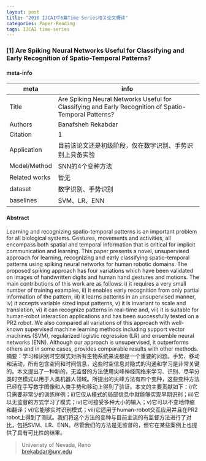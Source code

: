 ```yaml
---
layout: post
title: "2016 IJCAI中6篇Time Series相关论文概读"
categories: Paper-Reading
tags: IJCAI time-series
---
```


### [1] Are Spiking Neural Networks Useful for Classifying and Early Recognition of Spatio-Temporal Patterns?
#### meta-info
| meta | info |
| --- | --- |
| Title | Are Spiking Neural Networks Useful for Classifying and Early Recognition of Spatio-Temporal Patterns? |
| Authors | Banafsheh Rekabdar |
| Citation | 1 |
| Application | 目前该论文还是初级阶段，仅在数字识别、手势识别上具备实验 |
| Model/Method | SNN的4个变种方法 |
| Related works | 暂无 |
| dataset | 数字识别、手势识别 |
| baselines | SVM、LR、ENN |

#### Abstract
Learning and recognizing spatio-temporal patterns is an important problem for all biological systems. 
Gestures, movements and activities, all encompass both spatial and temporal information that is critical for implicit communication and learning. 
This paper presents a novel, unsupervised approach for learning, recognizing and early classifying spatio-temporal patterns using spiking neural networks for human robotic domains. 
The proposed spiking approach has four variations which have been validated on images of handwritten digits and human hand gestures and motions. 
The main contributions of this work are as follows: 
i) it requires a very small number of training examples, 
ii) it enables early recognition from only partial information of the pattern, 
iii) it learns patterns in an unsupervised manner, 
iv) it accepts variable sized input patterns, 
v) it is invariant to scale and translation, 
vi) it can recognize patterns in real-time and,
vii) it is suitable for human-robot interaction applications and has been successfully tested on a PR2 robot. 
We also compared all variations of this approach with well-known supervised machine learning methods including support vector machines (SVM), regularized logistic regression (LR) and ensemble neural networks (ENN). 
Although our approach is unsupervised, it outperforms others and in some cases, provides comparable results with other methods.  
摘要：学习和识别时空模式对所有生物系统来说都是一个重要的问题。手势、移动和活动，所有包含空间和时间信息，这些时空信息对隐式的沟通和学习是非常关键的。本文提出了一种新的，无监督的方法使用尖峰神经网络来学习、识别、尽早分类时空模式以用于人类机器人领域。所提出的尖峰方法有四个变种，这些变种方法已经在手写数字图像和人类手势和移动上得到了验证。本文的主要贡献如下：i)它只需要非常少的训练样例；ii)它仅从模式的局部信息中就能够实现早期识别；iii)它以无监督的方式学习了模式；iv)它可接受多种大小的输入；v)它可以不变地伸缩和翻译；vi)它能够实时识别模式；vii)它适用于human-robot交互应用并且在PR2 robot上得到了测试。我们将这个方法的变种与目前主流的有监督方法进行了对比，包括SVM、LR、ENN。尽管我们的方法是无监督的，但它在某些案例上也提供了具有可比性的结果。

> Univeristy of Nevada, Reno  
brekabdar@unr.edu